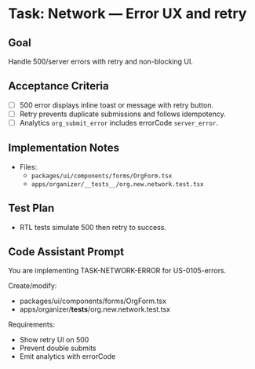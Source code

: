 # Task: Network — Error UX and retry

## Goal
Handle 500/server errors with retry and non-blocking UI.

## Acceptance Criteria
- [ ] 500 error displays inline toast or message with retry button.
- [ ] Retry prevents duplicate submissions and follows idempotency.
- [ ] Analytics `org_submit_error` includes errorCode `server_error`.

## Implementation Notes
- Files:
  - `packages/ui/components/forms/OrgForm.tsx`
  - `apps/organizer/__tests__/org.new.network.test.tsx`

## Test Plan
- RTL tests simulate 500 then retry to success.

## Code Assistant Prompt
You are implementing TASK-NETWORK-ERROR for US-0105-errors.

Create/modify:
- packages/ui/components/forms/OrgForm.tsx
- apps/organizer/__tests__/org.new.network.test.tsx

Requirements:
- Show retry UI on 500
- Prevent double submits
- Emit analytics with errorCode

